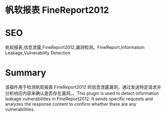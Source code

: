 # 帆软报表 FineReport2012
# SEO
帆软报表,信息泄露,FineReport2012,漏洞检测。FineReport,Information Leakage,Vulnerability Detection
# Summary
该插件用于检测帆软报表 FineReport2012 的信息泄露漏洞，通过发送特定请求并分析响应内容来确认是否存在漏洞。。This plugin is used to detect information leakage vulnerabilities in FineReport2012. It sends specific requests and analyzes the response content to confirm whether there are any vulnerabilities.
